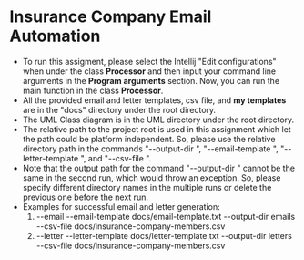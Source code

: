 # Insurance Company Email Automation

* To run this assigment, please select the Intellij "Edit configurations" when under the class **Processor** and then input your command line arguments in the **Program arguments** section. Now, you can run the main function in the class **Processor**.
* All the provided email and letter templates, csv file, and **my templates** are in the "docs" directory under the root directory.
* The UML Class diagram is in the UML directory under the root directory. 
*	The relative path to the project root is used in this assignment which let the path could be platform independent. So, please use the relative directory path in the commands "--output-dir <path>", "--email-template <file>", "--letter-template <file>", and "--csv-file <path>".
* Note that the output path for the command "--output-dir <path>" cannot be the same in the second run, which would throw an exception. So, please specify different directory names in the multiple runs or delete the previous one before the next run.
* Examples for successful email and letter generation:
  1. --email --email-template docs/email-template.txt --output-dir emails --csv-file docs/insurance-company-members.csv
  2. --letter --letter-template docs/letter-template.txt --output-dir letters --csv-file docs/insurance-company-members.csv



